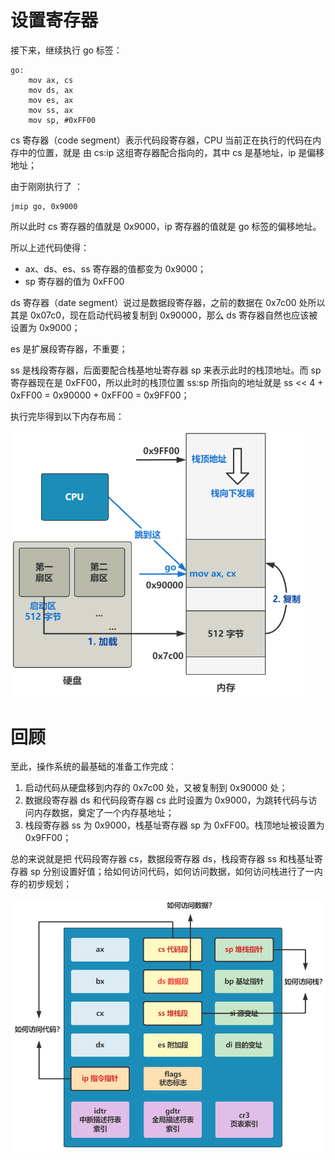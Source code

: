 # 设置寄存器

接下来，继续执行 go 标签：

````assembly
go:
	mov ax, cs
	mov ds, ax
	mov es, ax
	mov ss, ax
	mov sp, #0xFF00
````

cs 寄存器（code segment）表示代码段寄存器，CPU 当前正在执行的代码在内存中的位置，就是 由 cs:ip 这组寄存器配合指向的，其中 cs 是基地址，ip 是偏移地址；

由于刚刚执行了 ：

```assembly
jmip go, 0x9000
```

所以此时 cs 寄存器的值就是 0x9000，ip 寄存器的值就是 go 标签的偏移地址。

所以上述代码使得：

- ax、ds、es、ss 寄存器的值都变为 0x9000；
- sp 寄存器的值为 0xFF00

ds 寄存器（date segment）说过是数据段寄存器，之前的数据在 0x7c00 处所以其是 0x07c0，现在启动代码被复制到 0x90000，那么 ds 寄存器自然也应该被设置为 0x9000；

es 是扩展段寄存器，不重要；

ss 是栈段寄存器，后面要配合栈基地址寄存器 sp 来表示此时的栈顶地址。而 sp 寄存器现在是 0xFF00，所以此时的栈顶位置 ss:sp 所指向的地址就是 ss << 4 + 0xFF00 = 0x90000 + 0xFF00 = 0x9FF00；

执行完毕得到以下内存布局：

<img src="./pics/3-设置寄存器.assets/640 (3).png" alt="640 (3)" style="zoom:67%;" />



# 回顾

至此，操作系统的最基础的准备工作完成：

1. 启动代码从硬盘移到内存的 0x7c00 处，又被复制到 0x90000 处；
2. 数据段寄存器 ds 和代码段寄存器 cs 此时设置为 0x9000，为跳转代码与访问内存数据，奠定了一个内存基地址；
3. 栈段寄存器 ss 为 0x9000，栈基址寄存器 sp 为 0xFF00。栈顶地址被设置为 0x9FF00；

总的来说就是把 代码段寄存器 cs，数据段寄存器 ds，栈段寄存器 ss 和栈基址寄存器 sp 分别设置好值；给如何访问代码，如何访问数据，如何访问栈进行了一内存的初步规划；

<img src="./pics/3-设置寄存器.assets/640 (4)-16606154855121.png" alt="640 (4)" style="zoom:67%;" />